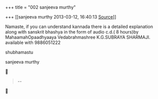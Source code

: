 +++
title = "002 sanjeeva murthy"

+++
[[sanjeeva murthy	2013-03-12, 16:40:13 [Source](https://groups.google.com/g/samskrita/c/lh8TxGMc-cI)]]



Namaste, if you can understand kannada there is a detailed explanation along with sanskrit bhashya in the form of audio c.d.( 8 hours)by MahaamahOpaadhyaaya Vedabrahmashree K.G.SUBRAYA SHARMAJI. available with 9886051222

shubhamastu

sanjeeva murthy



> --  



